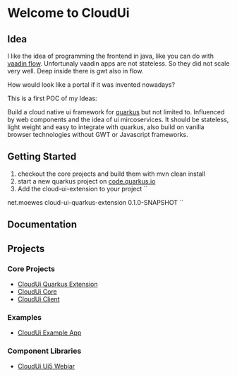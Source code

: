 # Welcome to CloudUi

## Idea

I like the idea of programming the frontend in java, like you can do with [vaadin flow](https://vaadin.com). Unfortunaly vaadin apps are not stateless. So they did not scale very well. Deep inside there is gwt also in flow. 

How would look like a portal if it was invented nowadays? 

This is a first POC of my Ideas: 

Build a cloud native ui framework for [quarkus](https://quarkus.io) but not limited to. Influenced by web components and the idea of ui mircoservices.
It should be stateless, light weight and easy to integrate with quarkus, also build on vanilla browser technologies without GWT or Javascript frameworks. 

## Getting Started

1. checkout the core projects and build them with mvn clean install
1. start a new quarkus project on [code.quarkus.io](https://code.quarkus.io) 
1. Add the cloud-ui-extension to your project 
``
<dependency>
      <groupId>net.moewes</groupId>
      <artifactId>cloud-ui-quarkus-extension</artifactId>
      <version>0.1.0-SNAPSHOT</version>
    </dependency>
    ´´
    

## Documentation

## Projects

### Core Projects

* [CloudUi Quarkus Extension](https://github.com/moewes/cloud-ui-quarkus)
* [CloudUi Core](https://github.com/moewes/cloud-ui-core)
* [CloudUi Client](https://github.com/moewes/cloud-ui-client)

### Examples
* [CloudUi Example App](https://github.com/moewes/cloud-ui-example)

### Component Libraries
* [CloudUi Ui5 Webjar](https://github.com/moewes/ui5-webjar)


